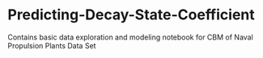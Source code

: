 # Predicting-Decay-State-Coefficient
Contains basic data exploration and modeling notebook for CBM of Naval Propulsion Plants Data Set
